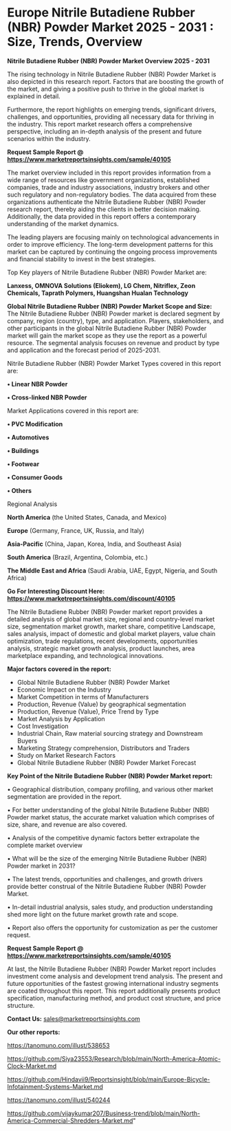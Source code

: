 # Europe Nitrile Butadiene Rubber (NBR) Powder Market 2025 - 2031 : Size, Trends, Overview

<Strong> Nitrile Butadiene Rubber (NBR) Powder Market Overview 2025 - 2031</strong>

The rising technology in Nitrile Butadiene Rubber (NBR) Powder Market is also depicted in this research report. Factors that are boosting the growth of the market, and giving a positive push to thrive in the global market is explained in detail.

Furthermore, the report highlights on emerging trends, significant drivers, challenges, and opportunities, providing all necessary data for thriving in the industry. This report market research offers a comprehensive perspective, including an in-depth analysis of the present and future scenarios within the industry.

<strong>Request Sample Report @ <a href=https://www.marketreportsinsights.com/sample/40105>https://www.marketreportsinsights.com/sample/40105</a></strong>

The market overview included in this report provides information from a wide range of resources like government organizations, established companies, trade and industry associations, industry brokers and other such regulatory and non-regulatory bodies. The data acquired from these organizations authenticate the Nitrile Butadiene Rubber (NBR) Powder research report, thereby aiding the clients in better decision making. Additionally, the data provided in this report offers a contemporary understanding of the market dynamics.

The leading players are focusing mainly on technological advancements in order to improve efficiency. The long-term development patterns for this market can be captured by continuing the ongoing process improvements and financial stability to invest in the best strategies.

Top Key players of Nitrile Butadiene Rubber (NBR) Powder Market are:

<strong>Lanxess, OMNOVA Solutions (Eliokem), LG Chem, Nitriflex, Zeon Chemicals, Taprath Polymers, Huangshan Hualan Technology</strong>

<strong><b>Global Nitrile Butadiene Rubber (NBR) Powder Market Scope and Size:</b></strong>
The Nitrile Butadiene Rubber (NBR) Powder market is declared segment by company, region (country), type, and application. Players, stakeholders, and other participants in the global Nitrile Butadiene Rubber (NBR) Powder market will gain the market scope as they use the report as a powerful resource. The segmental analysis focuses on revenue and product by type and application and the forecast period of 2025-2031.

Nitrile Butadiene Rubber (NBR) Powder Market Types covered in this report are:

<strong>•  Linear NBR Powder

•  Cross-linked NBR Powder</strong>

Market Applications covered in this report are:

<strong>•  PVC Modification

•  Automotives

•  Buildings

•  Footwear

•  Consumer Goods

•  Others</strong> 

Regional Analysis

<strong>North America</strong> (the United States, Canada, and Mexico)

<strong>Europe</strong> (Germany, France, UK, Russia, and Italy)

<strong>Asia-Pacific</strong> (China, Japan, Korea, India, and Southeast Asia)

<strong>South America</strong> (Brazil, Argentina, Colombia, etc.)

<strong>The Middle East and Africa</strong> (Saudi Arabia, UAE, Egypt, Nigeria, and South Africa)

<strong>Go For Interesting Discount Here: <a href=https://www.marketreportsinsights.com/discount/40105>https://www.marketreportsinsights.com/discount/40105</a></strong>

The Nitrile Butadiene Rubber (NBR) Powder market report provides a detailed analysis of global market size, regional and country-level market size, segmentation market growth, market share, competitive Landscape, sales analysis, impact of domestic and global market players, value chain optimization, trade regulations, recent developments, opportunities analysis, strategic market growth analysis, product launches, area marketplace expanding, and technological innovations.

<strong><b>Major factors covered in the report:</b></strong>
<ul>
  <li>Global Nitrile Butadiene Rubber (NBR) Powder Market </li>
  <li>Economic Impact on the Industry</li>
  <li>Market Competition in terms of Manufacturers</li>
  <li>Production, Revenue (Value) by geographical segmentation</li>
  <li>Production, Revenue (Value), Price Trend by Type</li>
  <li>Market Analysis by Application</li>
  <li>Cost Investigation</li>
  <li>Industrial Chain, Raw material sourcing strategy and Downstream Buyers</li>
  <li>Marketing Strategy comprehension, Distributors and Traders</li>
  <li>Study on Market Research Factors</li>
  <li>Global Nitrile Butadiene Rubber (NBR) Powder Market Forecast</li>
</ul>

<strong><b>Key Point of the Nitrile Butadiene Rubber (NBR) Powder Market report:</b></strong>

• Geographical distribution, company profiling, and various other market segmentation are provided in the report.

• For better understanding of the global Nitrile Butadiene Rubber (NBR) Powder market status, the accurate market valuation which comprises of size, share, and revenue are also covered.

• Analysis of the competitive dynamic factors better extrapolate the complete market overview

• What will be the size of the emerging Nitrile Butadiene Rubber (NBR) Powder market in 2031?

• The latest trends, opportunities and challenges, and growth drivers provide better construal of the Nitrile Butadiene Rubber (NBR) Powder Market.

• In-detail industrial analysis, sales study, and production understanding shed more light on the future market growth rate and scope.

• Report also offers the opportunity for customization as per the customer request.

<strong>Request Sample Report @ <a href=https://www.marketreportsinsights.com/sample/40105>https://www.marketreportsinsights.com/sample/40105</a></strong>

At last, the Nitrile Butadiene Rubber (NBR) Powder Market report includes investment come analysis and development trend analysis. The present and future opportunities of the fastest growing international industry segments are coated throughout this report. This report additionally presents product specification, manufacturing method, and product cost structure, and price structure.

<strong>Contact Us:</strong>
sales@marketreportsinsights.com

<strong>Our other reports:</strong>

<a href=https://tanomuno.com/illust/538653>https://tanomuno.com/illust/538653</a>

<a href=https://github.com/Siya23553/Research/blob/main/North-America-Atomic-Clock-Market.md>https://github.com/Siya23553/Research/blob/main/North-America-Atomic-Clock-Market.md</a>

<a href=https://github.com/Hindavii9/Reportsinsight/blob/main/Europe-Bicycle-Infotainment-Systems-Market.md>https://github.com/Hindavii9/Reportsinsight/blob/main/Europe-Bicycle-Infotainment-Systems-Market.md</a>

<a href=https://tanomuno.com/illust/540244>https://tanomuno.com/illust/540244</a>

<a href=https://github.com/vijaykumar207/Business-trend/blob/main/North-America-Commercial-Shredders-Market.md>https://github.com/vijaykumar207/Business-trend/blob/main/North-America-Commercial-Shredders-Market.md</a>"
